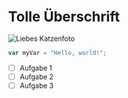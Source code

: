 # Tolle Überschrift

![Liebes Katzenfoto](https://easy-peasy.ai/cdn-cgi/image/quality=80,format=auto,width=700/https://fdczvxmwwjwpwbeeqcth.supabase.co/storage/v1/object/public/images/a8bf1a2c-259e-4e95-b2c2-bb995876ed63/a252bcd6-9a10-40be-bf99-1d850d2026e4.png)

``` javascript
var myVar = "Hello, world!";
```

- [ ] Aufgabe 1
- [ ] Aufgabe 2
- [ ] Aufgabe 3
